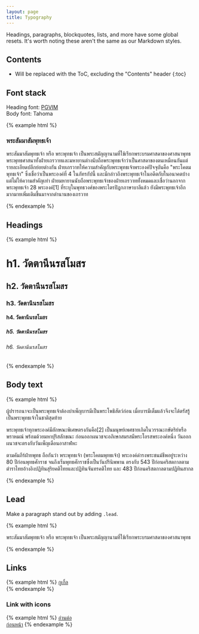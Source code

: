 ```yaml
---
layout: page
title: Typography
---
```


Headings, paragraphs, blockquotes, lists, 
and more have some global resets. It's worth noting these aren't the same as our Markdown styles.

## Contents

* Will be replaced with the ToC, excluding the "Contents" header
{:toc}


## Font stack

Heading font: [PGVIM](http://www.f0nt.com/release/pgvim/)  
Body font: Tahoma

{% example html %}
<!-- PGVIM font for heading text -->
<h3>พระสัมมาสัมพุทธเจ้า</h3>
<!-- Tahoma font for body text -->
<p>พระสัมมาสัมพุทธเจ้า หรือ พระพุทธเจ้า เป็นพระสมัญญานามที่ใช้เรียกพระบรมศาสดาของศาสนาพุทธ พระพุทธศาสนาทั้งฝ่ายเถรวาทและมหายานต่างนับถือพระพุทธเจ้าว่าเป็นศาสดาของตนเหมือนกันแต่รายละเอียดปลีกย่อยต่างกัน ฝ่ายเถรวาทให้ความสำคัญกับพระพุทธเจ้าพระองค์ปัจจุบันคือ "พระโคตมพุทธเจ้า" ซึ่งเชื่อว่าเป็นพระองค์ที่ 4 ในภัทรกัปนี้ และมีกล่าวถึงพระพุทธเจ้าในอดีตกับในอนาคตบ้างแต่ไม่ให้ความสำคัญเท่า ฝ่ายมหายานนับถือพระพุทธเจ้าของฝ่ายเถรวาททั้งหมดและเชื่อว่านอกจากพระพุทธเจ้า 28 พระองค์[1] ที่ระบุในพุทธวงศ์ของพระไตรปิฎกภาษาบาลีแล้ว ยังมีพระพุทธเจ้าอีกมากมายเพิ่มเติมขึ้นมาจากตำนานของเถรวาท</p>
{% endexample %}


## Headings

{% example html %}
<h1>h1. วัดตานีนรสโมสร</h1>
<h2>h2. วัดตานีนรสโมสร</h2>
<h3>h3. วัดตานีนรสโมสร</h3>
<h4>h4. วัดตานีนรสโมสร</h4>
<h5>h5. วัดตานีนรสโมสร</h5>
<h6>h6. วัดตานีนรสโมสร</h6>
{% endexample %}

## Body text

{% example html %}
<p>ผู้ปรารถนาจะเป็นพระพุทธเจ้าต้องบำเพ็ญบารมีเป็นพระโพธิสัตว์ก่อน เมื่อบารมีเต็มแล้วจึงจะได้ตรัสรู้เป็นพระพุทธเจ้าในชาติสุดท้าย</p>
<p>พระพุทธเจ้าทุกพระองค์มีลักษณะพิเศษตรงกันคือ[2] เป็นมนุษย์เพศชายเกิดในวรรณะกษัตริย์หรือพราหมณ์ พร้อมด้วยมหาปุริสลักขณะ ก่อนออกผนวชจะอภิเษกสมรสมีพระโอรสพระองค์หนึ่ง วันออกผนวชจะตรงกับวันเพ็ญเดือนอาสาฬหะ</p>
<p>ตามคัมภีร์ฝ่ายพุทธ ถือกันว่า พระพุทธเจ้า (พระโคตมพุทธเจ้า) พระองค์ดำรงพระชนม์ชีพอยู่ระหว่าง 80 ปีก่อนพุทธศักราช จนถึงเริ่มพุทธศักราชซึ่งเป็นวันปรินิพพาน ตรงกับ 543 ปีก่อนคริสตกาลตามตำราไทยอ้างอิงปฏิทินสุริยคติไทยและปฏิทินจันทรคติไทย และ 483 ปีก่อนคริสตกาลตามปฏิทินสากล</p>
{% endexample %}

## Lead

Make a paragraph stand out by adding `.lead`.

{% example html %}
<p class="lead">
  พระสัมมาสัมพุทธเจ้า หรือ พระพุทธเจ้า เป็นพระสมัญญานามที่ใช้เรียกพระบรมศาสดาของศาสนาพุทธ
</p>
{% endexample %}

## Links

{% example html %}
<a href="https://google.com" title="to Google" target="_blank">กูเกิ้ล</a><br />
{% endexample %}


### Link with icons

{% example html %}
<a href="#" title="to nowhere">อ่านต่อ<i class="icon fa fa-angle-right"></i></a>
<br />
<a href="#" title="to nowhere"><i class="icon fa fa-angle-left"></i>ก่อนหน้า</a>
{% endexample %}
